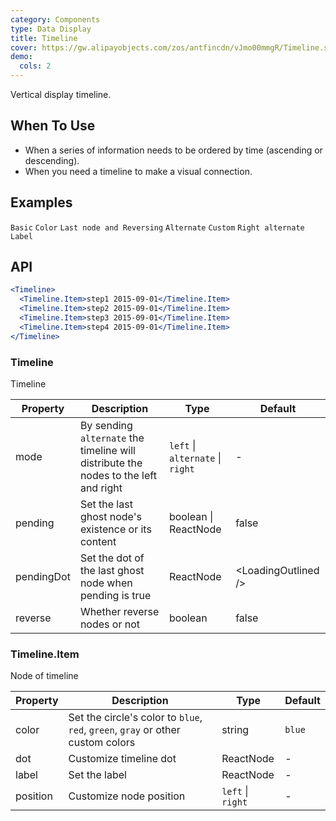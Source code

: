 ```yaml
---
category: Components
type: Data Display
title: Timeline
cover: https://gw.alipayobjects.com/zos/antfincdn/vJmo00mmgR/Timeline.svg
demo:
  cols: 2
---
```


Vertical display timeline.

## When To Use

- When a series of information needs to be ordered by time (ascending or descending).
- When you need a timeline to make a visual connection.

## Examples

<code src="./demo/basic.tsx">Basic</code>
<code src="./demo/color.tsx">Color</code>
<code src="./demo/pending.tsx">Last node and Reversing</code>
<code src="./demo/alternate.tsx">Alternate</code>
<code src="./demo/custom.tsx">Custom</code>
<code src="./demo/right.tsx">Right alternate</code>
<code src="./demo/label.tsx">Label</code>

## API

```jsx
<Timeline>
  <Timeline.Item>step1 2015-09-01</Timeline.Item>
  <Timeline.Item>step2 2015-09-01</Timeline.Item>
  <Timeline.Item>step3 2015-09-01</Timeline.Item>
  <Timeline.Item>step4 2015-09-01</Timeline.Item>
</Timeline>
```

### Timeline

Timeline

| Property   | Description                                                                         | Type                             | Default                |
| ---------- | ----------------------------------------------------------------------------------- | -------------------------------- | ---------------------- |
| mode       | By sending `alternate` the timeline will distribute the nodes to the left and right | `left` \| `alternate` \| `right` | -                      |
| pending    | Set the last ghost node's existence or its content                                  | boolean \| ReactNode             | false                  |
| pendingDot | Set the dot of the last ghost node when pending is true                             | ReactNode                        | &lt;LoadingOutlined /> |
| reverse    | Whether reverse nodes or not                                                        | boolean                          | false                  |

### Timeline.Item

Node of timeline

| Property | Description                                                                     | Type              | Default |
| -------- | ------------------------------------------------------------------------------- | ----------------- | ------- |
| color    | Set the circle's color to `blue`, `red`, `green`, `gray` or other custom colors | string            | `blue`  |
| dot      | Customize timeline dot                                                          | ReactNode         | -       |
| label    | Set the label                                                                   | ReactNode         | -       |
| position | Customize node position                                                         | `left` \| `right` | -       |
